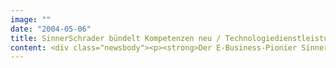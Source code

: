 ```yaml
---
image: ""
date: "2004-05-06"
title: SinnerSchrader bündelt Kompetenzen neu / Technologiedienstleistung und Agenturgeschäft werden eigenständige Gesellschaften
content: <div class="newsbody"><p><strong>Der E-Business-Pionier SinnerSchrader richtet sich neu aus und bündelt künftig seine Kompetenzen in neu gegründeten Einheiten mit jeweils eigenständigem Marktauftritt. Ziel der Neupositionierung ist, das Profil zu schärfen und Kunden bedarfsgerechter zu betreuen. SinnerSchrader, nach der neuesten DMMV-Umsatzerhebung viertgrößter Internetdienstleister in Deutschland, betreut Kunden wie Deutsche Bank, comdirect bank, Hapag Lloyd-Express, T-Online, O2, Talkline und Europcar.</strong></p><p>Kern der neuen Struktur ist die klare Abgrenzung von Technologiedienstleistung und Agenturgeschäft. Die SinnerSchrader Neue Informatik konzentriert sich auf die Entwicklung benutzerfreundlicher E-Business-Anwendungen und Informationssysteme. Sie ist der erste Technologiedienstleister, für den der tatsächlich vom Nutzer erlebte Gebrauchswert einer Anwendung im Mittelpunkt steht.</p><p>Die SinnerSchrader Studios betreiben das Agenturgeschäft in der Gruppe und positionieren sich als Kreativagentur für interaktive Markenführung. Sie realisieren einheitliche Markenerlebnisse über sämtliche interaktive Kanäle. SinnerSchrader erwartet, dass die Marketing-Etats angesichts des anhaltenden Reichweitenwachstums des Mediums wieder ansteigen.</p><h3>Spezialisierung soll neues Wachstum auslösen</h3><p>"Auf eine kurze Formel gebracht, bringt die Neue Informatik die Prozesse zum Nutzer und die Studios die Marke zum Konsumenten", erläutert Matthias Schrader, Vorstandsvorsitzender von SinnerSchrader. "Gleichzeitig bleibt die Fähigkeit für kompetenzübergreifende, integrierte Projekte erhalten." Die beiden großen Projektdienstleistungssäulen werden durch eigenständige Angebote für Online Media, Betriebsmanagement und Datenanalyse ergänzt.</p><p>Die neue Struktur ist die Konsequenz veränderter Projektvergabeverfahren. E-Business ist mittlerweile in den Unternehmen so alltäglich, dass sich nur noch selten eigens geschaffene Abteilungen hiermit beschäftigen. Vielmehr sind Projekte und Kompetenzen in allen Fachabteilungen präsent. Diese adressiert SinnerSchrader durch die neue Struktur seines Dienstleistungsportfolios wesentlich klarer.</p><p>"Wir geben uns mit der aktuellen Umsatzentwicklung nicht zufrieden", erläutert Matthias Schrader. Profitables Wachstum funktioniere derzeit nur über eine Spezialisierung. "Die neue Struktur schafft alle Voraussetzungen für erneutes Wachstum und Rentabilität", so Schrader.</p><h3>Neues Führungsteam benannt</h3><p>Mit der Gründung neuer Gesellschaften sind umfassende personelle Veränderungen verbunden. Geschäftsführer der Neue Informatik sind drei Manager, die seit vielen Jahren in führenden Positionen bei SinnerSchrader tätig sind. Es sind Holger Blank, Dr. Thilo Horstmann und Dr. Stefan Kunze (Sprecher). Für die Leitung der SinnerSchrader Studios wurden Malte Blumenthal (Sprecher) und Stefan Schaub verpflichtet. Die beiden erfahrenen Marketingexperten haben bislang für die schwedische Internetagentur Framfab die Hamburger Niederlassung geleitet. Rainer Kiefer ist Geschäftsführer der SinnerSchrader Studios Frankfurt. Ralf Scharnhorst (Media), Christian Krämer (Betrieb) und Michael Roth (Analyse) führen ihre Disziplinen unverändert weiter.<br/>Vorstandsvorsitzender Matthias Schrader und Finanzvorstand Thomas Dyckhoff konzentrieren sich künftig auf Strategie und Weiterentwicklung der Gruppe.</p></div>
---
```

